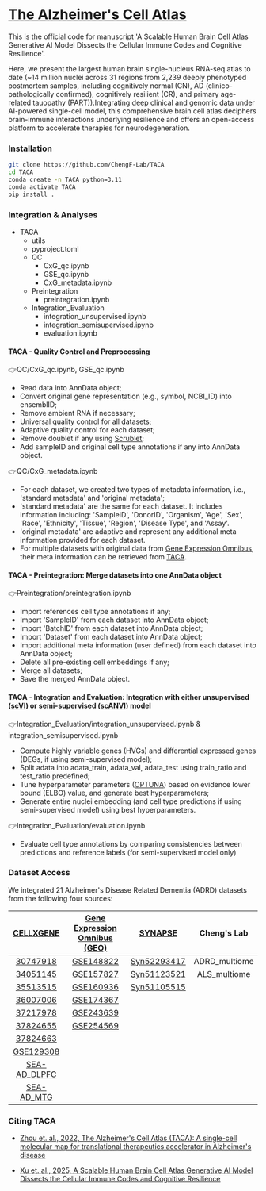 # __[The Alzheimer's Cell Atlas](https://taca.lerner.ccf.org)__

This is the official code for manuscript 'A Scalable Human Brain Cell Atlas Generative AI Model Dissects the Cellular Immune Codes and Cognitive Resilience'.<br>

Here, we present the largest human brain single-nucleus RNA-seq atlas to date (~14 million nuclei across 31 regions from 2,239 deeply phenotyped postmortem samples, including cognitively normal (CN), AD (clinico-pathologically confirmed), cognitively resilient (CR), and primary age-related tauopathy (PART)).Integrating deep clinical and genomic data under AI-powered single-cell model, this comprehensive brain cell atlas deciphers brain-immune interactions underlying resilience and offers an open-access platform to accelerate therapies for neurodegeneration.<br>

### __Installation__

```bash
git clone https://github.com/ChengF-Lab/TACA
cd TACA
conda create -n TACA python=3.11
conda activate TACA
pip install .
```
### __Integration & Analyses__

- TACA
  - utils
  - pyproject.toml
  - QC
    - CxG_qc.ipynb
    - GSE_qc.ipynb
    - CxG_metadata.ipynb
  - Preintegration
    - preintegration.ipynb
  - Integration_Evaluation
    - integration_unsupervised.ipynb
    - integration_semisupervised.ipynb
    - evaluation.ipynb

#### __TACA - Quality Control and Preprocessing__
&#128073;QC/CxG_qc.ipynb, GSE_qc.ipynb<br>
- Read data into AnnData object;<br>
- Convert original gene representation (e.g., symbol, NCBI_ID) into ensemblID;<br>
- Remove ambient RNA if necessary;<br>
- Universal quality control for all datasets;<br>
- Adaptive quality control for each dataset;<br>
- Remove doublet if any using [Scrublet](https://github.com/swolock/scrublet);<br>
- Add sampleID and original cell type annotations if any into AnnData object.<br>

&#128073;QC/CxG_metadata.ipynb<br>
- For each dataset, we created two types of metadata information, i.e., 'standard metadata' and 'original metadata';<br>
- 'standard metadata' are the same for each dataset. It includes information including: 'SampleID', 'DonorID', 'Organism', 'Age', 'Sex', 'Race', 'Ethnicity', 'Tissue', 'Region', 'Disease Type', and 'Assay'.
- 'original metadata' are adaptive and represent any additional meta information provided for each dataset.
- For multiple datasets with original data from [Gene Expression Omnibus](https://www.ncbi.nlm.nih.gov/gds), their meta information can be retrieved from [TACA](https://taca.lerner.ccf.org).

#### __TACA - Preintegration: Merge datasets into one AnnData object__
&#128073;Preintegration/preintegration.ipynb<br>
- Import references cell type annotations if any;<br>
- Import 'SampleID' from each dataset into AnnData object;<br>
- Import 'BatchID' from each dataset into AnnData object;<br>
- Import 'Dataset' from each dataset into AnnData object;<br>
- Import additional meta information (user defined) from each dataset into AnnData object;<br>
- Delete all pre-existing cell embeddings if any;<br>
- Merge all datasets;<br>
- Save the merged AnnData object.<br>

#### __TACA - Integration and Evaluation: Integration with either unsupervised ([scVI](https://www.nature.com/articles/s41592-018-0229-2)) or semi-supervised ([scANVI](https://www.embopress.org/doi/full/10.15252/msb.20209620)) model__

&#128073;Integration_Evaluation/integration_unsupervised.ipynb & integration_semisupervised.ipynb<br>
- Compute highly variable genes (HVGs) and differential expressed genes (DEGs, if using semi-supervised model);<br>
- Split adata into adata_train, adata_val, adata_test using train_ratio and test_ratio predefined;<br>
- Tune hyperparameter parameters ([OPTUNA](https://optuna.org)) based on evidence lower bound (ELBO) value, and generate best hyperparameters;<br>
- Generate entire nuclei embedding (and cell type predictions if using semi-supervised model) using best hyperparameters.<br>

&#128073;Integration_Evaluation/evaluation.ipynb<br>
- Evaluate cell type annotations by comparing consistencies between predictions and reference labels (for semi-supervised model only)

### __Dataset Access__

We integrated 21 Alzheimer's Disease Related Dementia (ADRD) datasets from the following four sources:

| [CELLXGENE](https://cellxgene.cziscience.com)   | [Gene Expression Omnibus (GEO)](https://www.ncbi.nlm.nih.gov/geo/index.cgi?qb=dat) | [SYNAPSE](https://www.synapse.org)        | Cheng's Lab   |
|:------:|:---:|:-----------:|:-----------:|
| [30747918](https://pubmed.ncbi.nlm.nih.gov/30747918/)  |  [GSE148822](https://pubmed.ncbi.nlm.nih.gov/33609158/) | [Syn52293417](https://www.cell.com/cell/fulltext/S0092-8674(23)00973-X)    | ADRD_multiome    |
| [34051145](https://pubmed.ncbi.nlm.nih.gov/34051145/)    |  [GSE157827](https://pubmed.ncbi.nlm.nih.gov/32989152/) | [Syn51123521](https://www.nature.com/articles/s41586-024-07871-6) | ALS_multiome |
| [35513515](https://pubmed.ncbi.nlm.nih.gov/35513515/)  |  [GSE160936](https://pubmed.ncbi.nlm.nih.gov/34767070/) | [Syn51105515](https://www.cell.com/cell/fulltext/S0092-8674(24)00234-4)    |     |
| [36007006](https://pubmed.ncbi.nlm.nih.gov/36007006/)    | [GSE174367](https://pubmed.ncbi.nlm.nih.gov/34239132/) |  |  |
| [37217978](https://pubmed.ncbi.nlm.nih.gov/37217978/)  |  [GSE243639](https://pubmed.ncbi.nlm.nih.gov/38245794/) |     |     |
| [37824655](https://pubmed.ncbi.nlm.nih.gov/37824655/)    |  [GSE254569](https://pubmed.ncbi.nlm.nih.gov/40053590/) |  |  |
| [37824663](https://pubmed.ncbi.nlm.nih.gov/37824663/)    |   |  |  |
| [GSE129308](https://www.sciencedirect.com/science/article/pii/S0896627322006006?via%3Dihub)    |   |  |  |
| [SEA-AD_DLPFC](https://www.nature.com/articles/s41593-024-01774-5)    |   |  |  |
| [SEA-AD_MTG](https://www.nature.com/articles/s41593-024-01774-5)    |   |  |  |


### __Citing TACA__
- [Zhou et. al., 2022, The Alzheimer's Cell Atlas (TACA): A single-cell molecular map for translational therapeutics accelerator in Alzheimer's disease](https://pubmed.ncbi.nlm.nih.gov/36254161/)<br>

- [Xu et. al., 2025, A Scalable Human Brain Cell Atlas Generative AI Model Dissects the Cellular Immune Codes and Cognitive Resilience](https://sciety-discovery.elifesciences.org/articles/by?article_doi=10.21203/rs.3.rs-6986171/v1)<br>
